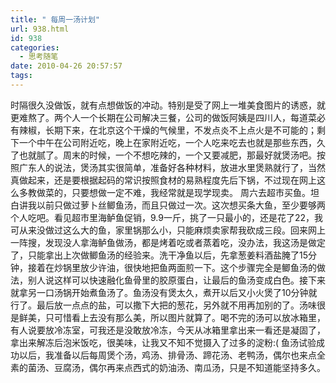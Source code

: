 ```yaml
---
title: " 每周一汤计划"
url: 938.html
id: 938
categories:
  - 思考随笔
date: 2010-04-26 20:57:57
tags:
---
```


时隔很久没做饭，就有点想做饭的冲动。特别是受了网上一堆美食图片的诱惑，就更难熬了。两个人一个长期在公司解决三餐，公司的做饭阿姨是四川人，每道菜必有辣椒，长期下来，在北京这个干燥的气候里，不发点炎不上点火是不可能的；剩下一个中午在公司附近吃，晚上在家附近吃，一个人吃来吃去也就是那些东西，久了也就腻了。周末的时候，一个不想吃辣的，一个又要减肥，那最好就煲汤吧。按照广东人的说法，煲汤其实很简单，准备好各种材料，放进水里煲熟就行了，当然真做起来，还是要根据起码的常识按照食材的易熟程度先后下锅，不过现在网上这么多教做菜的，只要想做一定不难，我经常就是现学现卖。 周六去超市买鱼。坦白讲我以前只做过萝卜丝鲫鱼汤，而且只做过一次。这次想买条大鱼，至少要够两个人吃吧。看见超市里海鲈鱼促销，9.9一斤，挑了一只最小的，还是花了22，我可从来没做过这么大的鱼，家里锅那么小，只能麻烦卖家帮我砍成三段。回来网上一阵搜，发现没人拿海鲈鱼做汤，都是烤着吃或者蒸着吃，没办法，我这汤是做定了，只能拿出上次做鲫鱼汤的经验来。洗干净鱼以后，先拿葱姜料酒盐腌了15分钟，接着在炒锅里放少许油，很快地把鱼两面煎一下。这个步骤完全是鲫鱼汤的做法，别人说这样可以快速融化鱼骨里的胶原蛋白，让最后的鱼汤变成白色。接下来就拿另一口汤锅开始煮鱼汤了。鱼汤没有煲太久，煮开以后又小火煲了10分钟就行了。最后放一点点的盐，可以撒下大把的葱花，另外就不用再加别的了。汤味很是鲜美，只可惜看上去没有那么美，所以图片就算了。喝不完的汤可以放冰箱里，有人说要放冷冻室，可我还是没敢放冷冻，今天从冰箱里拿出来一看还是凝固了，拿出来解冻后泡米饭吃，很美味，让我又不知不觉摄入了过多的淀粉:( 鱼汤试验成功以后，我准备以后每周煲个汤，鸡汤、排骨汤、蹄花汤、老鸭汤，偶尔也来点全素的菌汤、豆腐汤，偶尔再来点西式的奶油汤、南瓜汤，只是不知道能坚持多久。